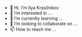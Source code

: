 - 👋 Hi, I’m Ilya Krasilnikov
- 👀 I’m interested in ...
- 🌱 I’m currently learning ...
- 💞️ I’m looking to collaborate on ...
- 📫 How to reach me ...

<!---
knopkodav/knopkodav is a ✨ special ✨ repository because its `README.md` (this file) appears on your GitHub profile.
You can click the Preview link to take a look at your changes.
--->
